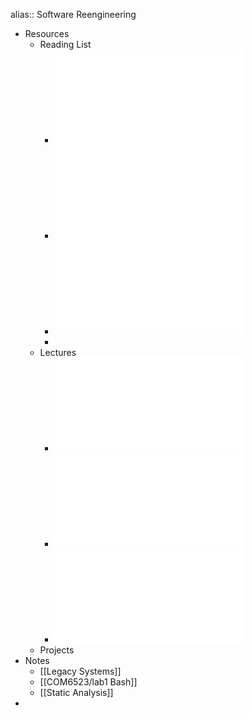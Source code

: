 alias:: Software Reengineering

- Resources
	- Reading List
		- ![Software systems architecture.pdf](../assets/Software_systems_architecture_1675690882326_0.pdf)
		- ![Object-oriented reengineering patterns.pdf](../assets/Object-oriented_reengineering_patterns_1675690890094_0.pdf)
		- ![Working Effectively with Legacy Code.pdf](../assets/Working_Effectively_with_Legacy_Code_1675690900239_0.pdf)
		-
	- Lectures
		- ![1_1_Introduction(1).pdf](../assets/1_1_Introduction(1)_1675636442334_0.pdf)
		- ![1_2_LegacySystems.pdf](../assets/1_2_LegacySystems_1675636448532_0.pdf)
		- ![1_1_StaticAnalysis.pdf](../assets/1_1_StaticAnalysis_1676293011676_0.pdf)
	- Projects
- Notes
	- [[Legacy Systems]]
	- [[COM6523/lab1 Bash]]
	- [[Static Analysis]]
-